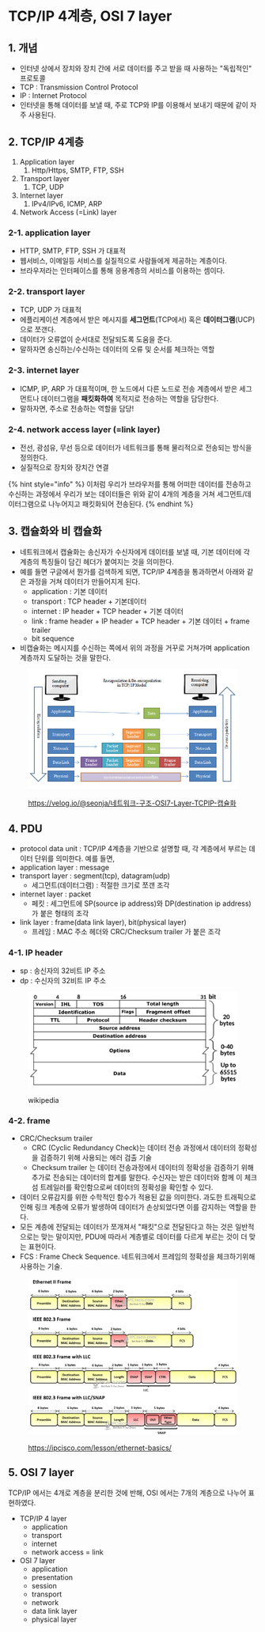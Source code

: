 # TCP/IP 4계층, OSI 7 layer

## 1. 개념&#x20;

* 인터넷 상에서 장치와 장치 간에 서로 데이터를 주고 받을 때 사용하는 "독립적인" 프로토콜
* TCP : Transmission Control Protocol&#x20;
* IP :  Internet Protocol&#x20;
* 인터넷을 통해 데이터를 보낼 때, 주로 TCP와 IP를 이용해서 보내기 때문에 같이 자주 사용된다.&#x20;



## 2. TCP/IP 4계층&#x20;

1. Application layer
   1. Http/Https, SMTP, FTP, SSH&#x20;
2. Transport layer
   1. TCP, UDP&#x20;
3. Internet layer&#x20;
   1. IPv4/IPv6, ICMP, ARP&#x20;
4. Network Access (=Link) layer



### 2-1. application layer &#x20;

* HTTP, SMTP, FTP, SSH 가 대표적&#x20;
* 웹서비스, 이메일등 서비스를 실질적으로 사람들에게 제공하는 계층이다.&#x20;
* 브라우저라는 인터페이스를 통해 응용계층의 서비스를 이용하는 셈이다. &#x20;

### 2-2. transport layer&#x20;

* TCP, UDP 가 대표적&#x20;
* 에플리케이션 계층에서 받은 메시지를 **세그먼트**(TCP에서) 혹은 **데이터그램**(UCP)으로 쪼갠다.&#x20;
* 데이터가 오류없이 순서대로 전달되도록 도움을 준다.
* 말하자면 송신하는/수신하는 데이터의 오류 및 순서를 체크하는 역할&#x20;

### 2-3. internet layer

* ICMP, IP, ARP 가 대표적이며, 한 노드에서 다른 노드로 전송 계층에서 받은 세그먼트나 데이터그램을 **패킷화하여** 목적지로 전송하는 역할을 담당한다.&#x20;
* 말하자면, 주소로 전송하는 역할을 담당! &#x20;

### 2-4. network access layer (=link layer)&#x20;

* 전선, 광섬유, 무선 등으로 데이터가 네트워크를 통해 물리적으로 전송되는 방식을 정의한다.&#x20;
* 실질적으로 장치와 장치간 연결



{% hint style="info" %}
이처럼 우리가 브라우저를 통해 어떠한 데이터를 전송하고 수신하는 과정에서 우리가 보는 데이터들은 위와 같이 4개의 계층을 거쳐 세그먼트/데이터그램으로 나누어지고 패킷화되어 전송된다.&#x20;
{% endhint %}



## 3. 캡슐화와 비 캡슐화&#x20;

* 네트워크에서 캡슐화는 송신자가 수신자에게 데이터를 보낼 때, 기본 데이터에 각 계층의 특징들이 담긴 헤더가 붙여지는 것을 의미한다.&#x20;
* 예를 들면 구글에서 뭔가를 검색하게 되면, TCP/IP 4계층을 통과하면서 아래와 같은 과정을 거쳐 데이터가 만들어지게 된다.
  * application : 기본 데이터&#x20;
  * transport : TCP header + 기본데이터&#x20;
  * internet : IP header + TCP header + 기본 데이터&#x20;
  * link : frame header + IP header + TCP header + 기본 데이터 + frame trailer&#x20;
  * bit sequence&#x20;
* 비캡슐화는 메시지를 수신하는 쪽에서 위의 과정을 거꾸로 거쳐가며 application 계층까지 도달하는 것을 말한다.&#x20;

<figure><img src="../../.gitbook/assets/image (4) (3).png" alt=""><figcaption><p><a href="https://velog.io/@seonja/%EB%84%A4%ED%8A%B8%EC%9B%8C%ED%81%AC-%EA%B5%AC%EC%A1%B0-OSI7-Layer-TCPIP-%EC%BA%A1%EC%8A%90%ED%99%94">https://velog.io/@seonja/네트워크-구조-OSI7-Layer-TCPIP-캡슐화</a></p></figcaption></figure>

## 4. PDU&#x20;

* protocol data unit : TCP/IP 4계층을 기반으로 설명할 때, 각 계층에서 부르는 데이터 단위를 의미한다. 예를 들면,&#x20;
* application layer : message&#x20;
* transport layer : segment(tcp), datagram(udp)
  * 세그먼트(데이터그램) : 적절한 크기로 쪼갠 조각&#x20;
* internet layer : packet
  * 페킷 : 세그먼트에 SP(source ip address)와 DP(destination ip address)가 붙은 형태의 조각 &#x20;
* link layer : frame(data link layer), bit(physical layer)
  * 프레임 : MAC 주소 헤더와 CRC/Checksum trailer 가 붙은 조각&#x20;

### 4-1. IP header

* sp : 송신자의 32비트 IP 주소&#x20;
* dp : 수신자의 32비트 IP 주소 &#x20;

<figure><img src="../../.gitbook/assets/image (63) (1).png" alt=""><figcaption><p>wikipedia</p></figcaption></figure>

### 4-2. frame&#x20;

* CRC/Checksum trailer
  * CRC (Cyclic Redundancy Check)는 데이터 전송 과정에서 데이터의 정확성을 검증하기 위해 사용되는 에러 검출 기술
  * Checksum trailer 는 데이터 전송과정에서 데이터의 정확성을 검증하기 위해 추가로 전송되는 데이터의 합계를 말한다. 수신자는 받은 데이터와 함께 이 체크섬 트레일러를 확인함으로써 데이터의 정확성을 확인할 수 있다.&#x20;
* 데이터 오류감지를 위한 수학적인 함수가 적용된 값을 의미한다. 과도한 트래픽으로 인해 링크 계층에 오류가 발생하여 데이터가 손상되었다면 이를 감지하는 역할을 한다.&#x20;
* 모든 계층에 전달되는 데이터가 쪼개져서 "패킷"으로 전달된다고 하는 것은 일반적으로는 맞는 말이지만, PDU에 따라서 계층별로 데이터를 다르게 부르는 것이 더 맞는 표현이다.&#x20;
* FCS : Frame Check Sequence. 네트워크에서 프레임의 정확성을 체크하기위해 사용하는 기술.&#x20;

<figure><img src="../../.gitbook/assets/image (61).png" alt=""><figcaption><p><a href="https://ipcisco.com/lesson/ethernet-basics/">https://ipcisco.com/lesson/ethernet-basics/</a></p></figcaption></figure>



## 5. OSI 7 layer

TCP/IP 에서는 4개로 계층을 분리한 것에 반해, OSI 에서는 7개의 계층으로 나누어 표현하였다.&#x20;

* TCP/IP 4 layer&#x20;
  * application
  * transport
  * internet
  * network access = link&#x20;
* OSI 7 layer&#x20;
  * application&#x20;
  * presentation&#x20;
  * session&#x20;
  * transport&#x20;
  * network&#x20;
  * data link layer&#x20;
  * physical layer&#x20;


